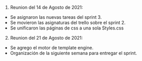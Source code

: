 1. Reunion del 14 de Agosto de 2021: 

-  Se asignaron las nuevas tareas del sprint 3. 
-  Se movieron las asignaturas del trello sobre el sprint 2. 
-  Se unificaron las páginas de css a una sola Styles.css 

2. Reunion del 21 de Agosto de 2021: 

-  Se agrego el motor de template engine. 
-  Organización de la siguiente semana para entregar el sprint.